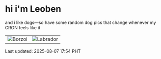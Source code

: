 # hi i'm Leoben

and i like dogs—so have some random dog pics that change whenever my CRON feels like it

|  |  |
|--------|----------|
| ![Borzoi](https://random-dog-vercel.vercel.app/api/random-borzoi?v=1754560488) | ![Labrador](https://random-dog-vercel.vercel.app/api/random-labrador?v=1754560488) |

Last updated: 2025-08-07 17:54 PHT
